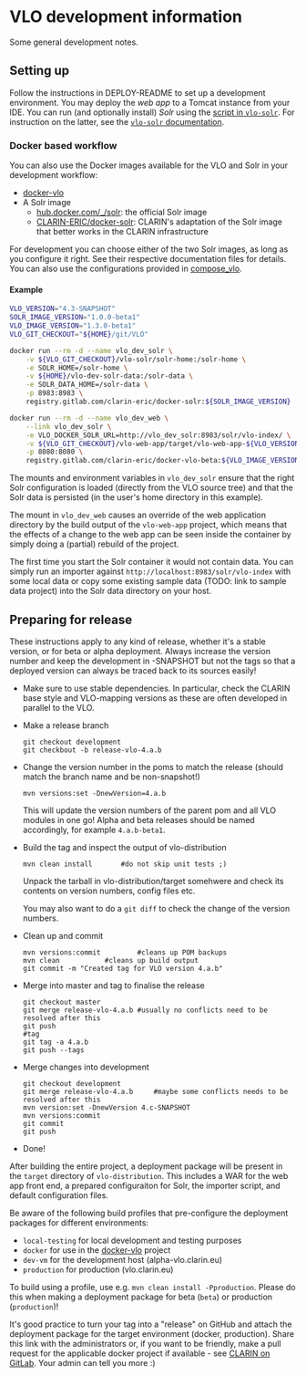 # VLO development information 

Some general development notes.

## Setting up 

Follow the instructions in DEPLOY-README to set up a development environment.
You may deploy the *web app* to a Tomcat instance from your IDE. You can run (and
optionally install) *Solr* using the [script in `vlo-solr`](vlo-solr/build-solr.sh). For
instruction on the latter, see the [`vlo-solr` documentation](vlo-solr/README.md).

### Docker based workflow

You can also use the Docker images available for the VLO and Solr in your development
workflow:

- [docker-vlo](https://gitlab.com/CLARIN-ERIC/docker-vlo-beta)
- A Solr image
  - [hub.docker.com/_/solr](https://hub.docker.com/_/solr/): the official Solr image
  - [CLARIN-ERIC/docker-solr](https://gitlab.com/CLARIN-ERIC/docker-solr): CLARIN's
  adaptation of the Solr image that better works in the CLARIN infrastructure

For development you can choose either of the two Solr images, as long as you configure
it right. See their respective documentation files for details. You can also use the
configurations provided in [compose_vlo](https://gitlab.com/CLARIN-ERIC/compose_vlo).

#### Example

```sh
VLO_VERSION="4.3-SNAPSHOT"
SOLR_IMAGE_VERSION="1.0.0-beta1"
VLO_IMAGE_VERSION="1.3.0-beta1"
VLO_GIT_CHECKOUT="${HOME}/git/VLO"

docker run --rm -d --name vlo_dev_solr \
	-v ${VLO_GIT_CHECKOUT}/vlo-solr/solr-home:/solr-home \
	-e SOLR_HOME=/solr-home \
	-v ${HOME}/vlo-dev-solr-data:/solr-data \
	-e SOLR_DATA_HOME=/solr-data \
	-p 8983:8983 \
	registry.gitlab.com/clarin-eric/docker-solr:${SOLR_IMAGE_VERSION}

docker run --rm -d --name vlo_dev_web \
	--link vlo_dev_solr \
	-e VLO_DOCKER_SOLR_URL=http://vlo_dev_solr:8983/solr/vlo-index/ \
	-v ${VLO_GIT_CHECKOUT}/vlo-web-app/target/vlo-web-app-${VLO_VERSION}:/opt/vlo/war/vlo \
	-p 8080:8080 \
	registry.gitlab.com/clarin-eric/docker-vlo-beta:${VLO_IMAGE_VERSION}
```

The mounts and environment variables in `vlo_dev_solr` ensure that the right Solr
configuration is loaded (directly from the VLO source tree) and that the Solr data is
persisted (in the user's home directory in this example).

The mount in `vlo_dev_web` causes an override of the web application directory by the
build output of the `vlo-web-app` project, which means that the effects of a change to the
web app can be seen inside the container by simply doing a (partial) rebuild of the 
project.

The first time you start the Solr container it would not contain data. You can simply
run an importer against `http://localhost:8983/solr/vlo-index` with some local data or
copy some existing sample data (TODO: link to sample data project) into the Solr data
directory on your host.

## Preparing for release 

These instructions apply to any kind of release, whether it's a stable
version, or for beta or alpha deployment. Always increase the version number
and keep the development in -SNAPSHOT but not the tags so that a deployed version
can always be traced back to its sources easily!

* Make sure to use stable dependencies. In particular, check the CLARIN base style
and VLO-mapping versions as these are often developed in parallel to the VLO.

* Make a release branch

	```
	git checkout development
	git checkbout -b release-vlo-4.a.b
	```

* Change the version number in the poms to match the release
  (should match the branch name and be non-snapshot!)

	```
	mvn versions:set -DnewVersion=4.a.b
	```

  This will update the version numbers of the parent pom and all VLO
  modules in one go! Alpha and beta releases should be named accordingly,
  for example `4.a.b-beta1`.

* Build the tag and inspect the output of vlo-distribution

	```
	mvn clean install 		#do not skip unit tests ;)
	```
	
  Unpack the tarball in vlo-distribution/target somehwere and check its
  contents on version numbers, config files etc.

  You may also want to do a `git diff` to check the change of the version
  numbers.

* Clean up and commit

	```
	mvn versions:commit 		#cleans up POM backups
	mvn clean			#cleans up build output
	git commit -m "Created tag for VLO version 4.a.b"
	```
* Merge into master and tag to finalise the release 

	```
	git checkout master
	git merge release-vlo-4.a.b	#usually no conflicts need to be resolved after this
	git push
	#tag
	git tag -a 4.a.b
	git push --tags
	```
	
* Merge changes into development

	```
	git checkout development
	git merge release-vlo-4.a.b		#maybe some conflicts needs to be resolved after this
	mvn version:set -DnewVersion 4.c-SNAPSHOT
	mvn versions:commit
	git commit
	git push
	```
* Done!

After building the entire project, a deployment package will be present in the
`target` directory of `vlo-distribution`. This includes a WAR for
the web app front end, a prepared configuraiton for Solr, the importer script, and default
configuration files.

Be aware of the following build profiles that pre-configure the deployment packages
for different environments:
- `local-testing` for local development and testing purposes
- `docker` for use in the [docker-vlo](https://gitlab.com/CLARIN-ERIC/docker-vlo-beta) project
- `dev-vm` for the development host (alpha-vlo.clarin.eu)
- `production` for production (vlo.clarin.eu)

To build using a profile, use e.g. `mvn clean install -Pproduction`. Please do this
when making a deployment package for beta (`beta`) or production (`production`)!

It's good practice to turn your tag into a "release" on GitHub and attach the deployment
package for the target environment (docker, production). Share this link with the 
administrators or, if you want to be friendly, make a pull request for the applicable 
docker project if available - see [CLARIN on GitLab](https://gitlab.com/CLARIN-ERIC). Your
admin can tell you more :)
